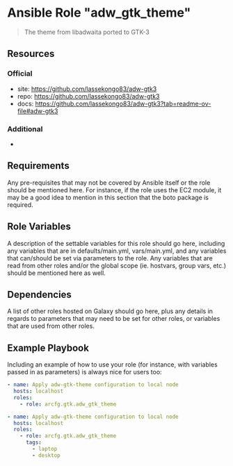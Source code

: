 # Ansible Role "adw_gtk_theme"

> The theme from libadwaita ported to GTK-3

## Resources

### Official

- site: https://github.com/lassekongo83/adw-gtk3
- repo: https://github.com/lassekongo83/adw-gtk3
- docs: https://github.com/lassekongo83/adw-gtk3?tab=readme-ov-file#adw-gtk3

### Additional

-

## Requirements

Any pre-requisites that may not be covered by Ansible itself or the role should be mentioned here. For instance, if the
role uses the EC2 module, it may be a good idea to mention in this section that the boto package is required.

## Role Variables

A description of the settable variables for this role should go here, including any variables that are in
defaults/main.yml, vars/main.yml, and any variables that can/should be set via parameters to the role. Any variables
that are read from other roles and/or the global scope (ie. hostvars, group vars, etc.) should be mentioned here as
well.

## Dependencies

A list of other roles hosted on Galaxy should go here, plus any details in regards to parameters that may need to be set
for other roles, or variables that are used from other roles.

## Example Playbook

Including an example of how to use your role (for instance, with variables passed in as parameters) is always nice for
users too:

```yaml
- name: Apply adw-gtk-theme configuration to local node
  hosts: localhost
  roles:
    - role: arcfg.gtk.adw_gtk_theme
```

```yaml
- name: Apply adw-gtk-theme configuration to local node
  hosts: localhost
  roles:
    - role: arcfg.gtk.adw_gtk_theme
      tags:
        - laptop
        - desktop
```
